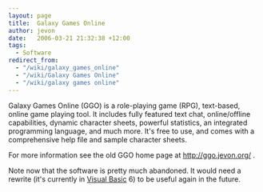 ```yaml
---
layout: page
title:  Galaxy Games Online
author: jevon
date:   2006-03-21 21:32:38 +12:00
tags:
  - Software
redirect_from:
  - "/wiki/galaxy_games_online"
  - "/wiki/Galaxy Games Online"
  - "/wiki/galaxy games online"
---
```


Galaxy Games Online (GGO) is a role-playing game (RPG), text-based, online game playing tool. It includes fully featured text chat, online/offline capabilities, dynamic character sheets, powerful statistics, an integrated programming language, and much more. It's free to use, and comes with a comprehensive help file and sample character sheets.

For more information see the old GGO home page at http://ggo.jevon.org/ .

Note now that the software is pretty much abandoned. It would need a rewrite (it's currently in [Visual Basic](visual-basiC.md) 6) to be useful again in the future.
